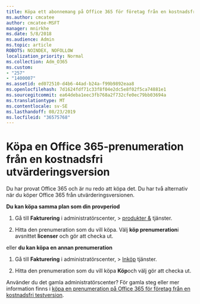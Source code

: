 ```yaml
---
title: Köpa ett abonnemang på Office 365 för företag från en kostnadsfri utvärderingsversion
ms.author: cmcatee
author: cmcatee-MSFT
manager: mnirkhe
ms.date: 5/8/2018
ms.audience: Admin
ms.topic: article
ROBOTS: NOINDEX, NOFOLLOW
localization_priority: Normal
ms.collection: Adm_O365
ms.custom:
- "257"
- "1400007"
ms.assetid: ed072510-d4b6-44ad-b24a-f99b9892eaa8
ms.openlocfilehash: 7d1624fdf71c33f8f04e2dc5e8f02f5ca74881e1
ms.sourcegitcommit: ea64deba1eec3fb768a2f732cfe0ec79bb03694a
ms.translationtype: MT
ms.contentlocale: sv-SE
ms.lasthandoff: 08/23/2019
ms.locfileid: "36575768"
---
```

# <a name="buy-a-subscription-to-office-365-from-your-free-trial"></a>Köpa en Office 365-prenumeration från en kostnadsfri utvärderingsversion

Du har provat Office 365 och är nu redo att köpa det. Du har två alternativ när du köper Office 365 från utvärderingsversionen.
  
 **Du kan köpa samma plan som din provperiod**
  
1. Gå till **Fakturering** i administratörscenter, \> [produkter &](https://go.microsoft.com/fwlink/p/?linkid=842054) tjänster.

2. Hitta den prenumeration som du vill köpa. Välj **köp prenumeration**i avsnittet **licenser** och gör att checka ut.

eller **du kan köpa en annan prenumeration**
  
1. Gå till **Fakturering** i administratörscenter, \> [Inköp](https://go.microsoft.com/fwlink/p/?linkid=868433) tjänster.

3. Hitta den prenumeration som du vill köpa **Köp**och välj gör att checka ut.

Använder du det gamla administratörscenter? För gamla steg eller mer information finns i [köpa en prenumeration på Office 365 för företag från en kostnadsfri testversion](https://docs.microsoft.com/office365/admin/subscriptions-and-billing/buy-a-subscription-from-your-free-trial).